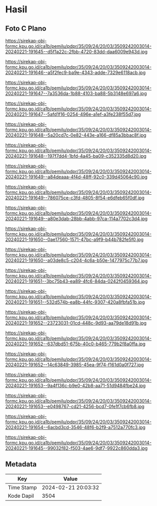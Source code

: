 # Hasil

## Foto C Plano

https://sirekap-obj-formc.kpu.go.id/ca1b/pemilu/pdpr/35/09/24/20/03/3509242003014-20240221-191645--d5f1a22c-2fbb-4720-83dd-daa6009e943d.jpg

https://sirekap-obj-formc.kpu.go.id/ca1b/pemilu/pdpr/35/09/24/20/03/3509242003014-20240221-191646--a5f2fec9-ba9e-4343-adde-7329e6118acb.jpg

https://sirekap-obj-formc.kpu.go.id/ca1b/pemilu/pdpr/35/09/24/20/03/3509242003014-20240221-191647--7a3536da-1b88-4103-ba88-5b3148e697a6.jpg

https://sirekap-obj-formc.kpu.go.id/ca1b/pemilu/pdpr/35/09/24/20/03/3509242003014-20240221-191647--5afd1f16-0254-496e-a1ef-a3fe238f55d7.jpg

https://sirekap-obj-formc.kpu.go.id/ca1b/pemilu/pdpr/35/09/24/20/03/3509242003014-20240221-191648--5a20cd7c-0e82-443e-a166-df85a3bbac8f.jpg

https://sirekap-obj-formc.kpu.go.id/ca1b/pemilu/pdpr/35/09/24/20/03/3509242003014-20240221-191648--197f7dd4-1bfd-4a45-ba09-c352335d8d20.jpg

https://sirekap-obj-formc.kpu.go.id/ca1b/pemilu/pdpr/35/09/24/20/03/3509242003014-20240221-191649--a84deaaa-4f4d-48ff-92c0-339d45064c90.jpg

https://sirekap-obj-formc.kpu.go.id/ca1b/pemilu/pdpr/35/09/24/20/03/3509242003014-20240221-191649--786075ce-c3fd-4805-8f54-e6dfeb65f0df.jpg

https://sirekap-obj-formc.kpu.go.id/ca1b/pemilu/pdpr/35/09/24/20/03/3509242003014-20240221-191649--a80e3dab-28bb-4abb-97ca-114a7702c3d4.jpg

https://sirekap-obj-formc.kpu.go.id/ca1b/pemilu/pdpr/35/09/24/20/03/3509242003014-20240221-191650--0ae17560-1571-47bc-a9f9-b44b782fe5f0.jpg

https://sirekap-obj-formc.kpu.go.id/ca1b/pemilu/pdpr/35/09/24/20/03/3509242003014-20240221-191650--a03de8c5-c204-4c6a-b50e-1477975c77b7.jpg

https://sirekap-obj-formc.kpu.go.id/ca1b/pemilu/pdpr/35/09/24/20/03/3509242003014-20240221-191651--3bc75b43-ea89-4fc6-84da-0242f0459364.jpg

https://sirekap-obj-formc.kpu.go.id/ca1b/pemilu/pdpr/35/09/24/20/03/3509242003014-20240221-191651--532d574b-ea8b-44fc-9307-420a8fbfa51b.jpg

https://sirekap-obj-formc.kpu.go.id/ca1b/pemilu/pdpr/35/09/24/20/03/3509242003014-20240221-191652--23723031-01cd-448c-9d93-aa79de18d91b.jpg

https://sirekap-obj-formc.kpu.go.id/ca1b/pemilu/pdpr/35/09/24/20/03/3509242003014-20240221-191652--637dbd51-675b-40c0-b465-779b2f8a0ffa.jpg

https://sirekap-obj-formc.kpu.go.id/ca1b/pemilu/pdpr/35/09/24/20/03/3509242003014-20240221-191652--14c63849-3985-45ea-9f74-f161d0a0f727.jpg

https://sirekap-obj-formc.kpu.go.id/ca1b/pemilu/pdpr/35/09/24/20/03/3509242003014-20240221-191653--9a4f136c-b9e0-42b8-aa71-51d9484fbe24.jpg

https://sirekap-obj-formc.kpu.go.id/ca1b/pemilu/pdpr/35/09/24/20/03/3509242003014-20240221-191653--e0498767-cd21-4256-bcd7-0fe1f7cb6fb8.jpg

https://sirekap-obj-formc.kpu.go.id/ca1b/pemilu/pdpr/35/09/24/20/03/3509242003014-20240221-191654--6acbd3cd-3546-48f6-b2f9-a7512a770fc3.jpg

https://sirekap-obj-formc.kpu.go.id/ca1b/pemilu/pdpr/35/09/24/20/03/3509242003014-20240221-191645--99032f82-f503-4ae6-9df7-9922c860dda3.jpg


## Metadata

| Key        | Value               |
| ---------- | ------------------- |
| Time Stamp | 2024-02-21 20:03:32 |
| Kode Dapil | 3504                |



